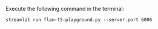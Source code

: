 Execute the following command in the terminal:

`streamlit run flan-t5-playground.py --server.port 6006`
